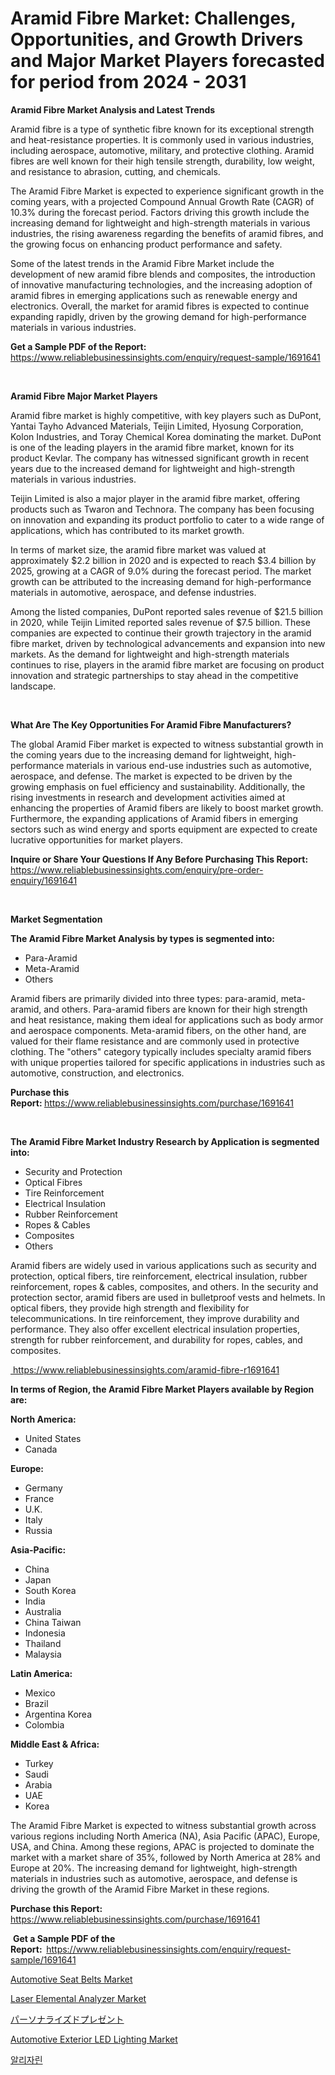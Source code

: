 <p><h1>Aramid Fibre Market: Challenges, Opportunities, and Growth Drivers and Major Market Players forecasted for period from 2024 - 2031</h1></p><p><strong>Aramid Fibre Market Analysis and Latest Trends</strong></p>
<p><p>Aramid fibre is a type of synthetic fibre known for its exceptional strength and heat-resistance properties. It is commonly used in various industries, including aerospace, automotive, military, and protective clothing. Aramid fibres are well known for their high tensile strength, durability, low weight, and resistance to abrasion, cutting, and chemicals.</p><p>The Aramid Fibre Market is expected to experience significant growth in the coming years, with a projected Compound Annual Growth Rate (CAGR) of 10.3% during the forecast period. Factors driving this growth include the increasing demand for lightweight and high-strength materials in various industries, the rising awareness regarding the benefits of aramid fibres, and the growing focus on enhancing product performance and safety.</p><p>Some of the latest trends in the Aramid Fibre Market include the development of new aramid fibre blends and composites, the introduction of innovative manufacturing technologies, and the increasing adoption of aramid fibres in emerging applications such as renewable energy and electronics. Overall, the market for aramid fibres is expected to continue expanding rapidly, driven by the growing demand for high-performance materials in various industries.</p></p>
<p><strong>Get a Sample PDF of the Report:&nbsp;</strong> <a href="https://www.reliablebusinessinsights.com/enquiry/request-sample/1691641">https://www.reliablebusinessinsights.com/enquiry/request-sample/1691641</a></p>
<p>&nbsp;</p>
<p><strong>Aramid Fibre Major Market Players</strong></p>
<p><p>Aramid fibre market is highly competitive, with key players such as DuPont, Yantai Tayho Advanced Materials, Teijin Limited, Hyosung Corporation, Kolon Industries, and Toray Chemical Korea dominating the market. DuPont is one of the leading players in the aramid fibre market, known for its product Kevlar. The company has witnessed significant growth in recent years due to the increased demand for lightweight and high-strength materials in various industries. </p><p>Teijin Limited is also a major player in the aramid fibre market, offering products such as Twaron and Technora. The company has been focusing on innovation and expanding its product portfolio to cater to a wide range of applications, which has contributed to its market growth.</p><p>In terms of market size, the aramid fibre market was valued at approximately $2.2 billion in 2020 and is expected to reach $3.4 billion by 2025, growing at a CAGR of 9.0% during the forecast period. The market growth can be attributed to the increasing demand for high-performance materials in automotive, aerospace, and defense industries.</p><p>Among the listed companies, DuPont reported sales revenue of $21.5 billion in 2020, while Teijin Limited reported sales revenue of $7.5 billion. These companies are expected to continue their growth trajectory in the aramid fibre market, driven by technological advancements and expansion into new markets. As the demand for lightweight and high-strength materials continues to rise, players in the aramid fibre market are focusing on product innovation and strategic partnerships to stay ahead in the competitive landscape.</p></p>
<p>&nbsp;</p>
<p><strong>What Are The Key Opportunities For Aramid Fibre Manufacturers?</strong></p>
<p><p>The global Aramid Fiber market is expected to witness substantial growth in the coming years due to the increasing demand for lightweight, high-performance materials in various end-use industries such as automotive, aerospace, and defense. The market is expected to be driven by the growing emphasis on fuel efficiency and sustainability. Additionally, the rising investments in research and development activities aimed at enhancing the properties of Aramid fibers are likely to boost market growth. Furthermore, the expanding applications of Aramid fibers in emerging sectors such as wind energy and sports equipment are expected to create lucrative opportunities for market players.</p></p>
<p><strong>Inquire or Share Your Questions If Any Before Purchasing This Report:</strong> <a href="https://www.reliablebusinessinsights.com/enquiry/pre-order-enquiry/1691641">https://www.reliablebusinessinsights.com/enquiry/pre-order-enquiry/1691641</a></p>
<p>&nbsp;</p>
<p><strong>Market Segmentation</strong></p>
<p><strong>The Aramid Fibre Market Analysis by types is segmented into:</strong></p>
<p><ul><li>Para-Aramid</li><li>Meta-Aramid</li><li>Others</li></ul></p>
<p><p>Aramid fibers are primarily divided into three types: para-aramid, meta-aramid, and others. Para-aramid fibers are known for their high strength and heat resistance, making them ideal for applications such as body armor and aerospace components. Meta-aramid fibers, on the other hand, are valued for their flame resistance and are commonly used in protective clothing. The "others" category typically includes specialty aramid fibers with unique properties tailored for specific applications in industries such as automotive, construction, and electronics.</p></p>
<p><strong>Purchase this Report:&nbsp;</strong><a href="https://www.reliablebusinessinsights.com/purchase/1691641">https://www.reliablebusinessinsights.com/purchase/1691641</a></p>
<p>&nbsp;</p>
<p><strong>The Aramid Fibre Market Industry Research by Application is segmented into:</strong></p>
<p><ul><li>Security and Protection</li><li>Optical Fibres</li><li>Tire Reinforcement</li><li>Electrical Insulation</li><li>Rubber Reinforcement</li><li>Ropes & Cables</li><li>Composites</li><li>Others</li></ul></p>
<p><p>Aramid fibers are widely used in various applications such as security and protection, optical fibers, tire reinforcement, electrical insulation, rubber reinforcement, ropes & cables, composites, and others. In the security and protection sector, aramid fibers are used in bulletproof vests and helmets. In optical fibers, they provide high strength and flexibility for telecommunications. In tire reinforcement, they improve durability and performance. They also offer excellent electrical insulation properties, strength for rubber reinforcement, and durability for ropes, cables, and composites.</p></p>
<p><a href="https://www.reliablebusinessinsights.com/aramid-fibre-r1691641">&nbsp;https://www.reliablebusinessinsights.com/aramid-fibre-r1691641</a></p>
<p><strong>In terms of Region, the Aramid Fibre Market Players available by Region are:</strong></p>
<p>
    <p> <strong> North America: </strong>
        <ul>
            <li>United States</li>
            <li>Canada</li>
        </ul>
        </p> 
    <p> <strong> Europe: </strong>
        <ul>
            <li>Germany</li>
            <li>France</li>
            <li>U.K.</li>
            <li>Italy</li>
            <li>Russia</li>
        </ul>
        </p> 
    <p> <strong> Asia-Pacific: </strong>
        <ul>
            <li>China</li>
            <li>Japan</li>
            <li>South Korea</li>
            <li>India</li>
            <li>Australia</li>
            <li>China Taiwan</li>
            <li>Indonesia</li>
            <li>Thailand</li>
            <li>Malaysia</li>
        </ul>
        </p> 
    <p> <strong> Latin America: </strong>
        <ul>
            <li>Mexico</li>
            <li>Brazil</li>
            <li>Argentina Korea</li>
            <li>Colombia</li>
        </ul>
        </p> 
    <p> <strong> Middle East & Africa: </strong>
        <ul>
            <li>Turkey</li>
            <li>Saudi</li>
            <li>Arabia</li>
            <li>UAE</li>
            <li>Korea</li>
        </ul>
    </p>
    </p>
<p><p>The Aramid Fibre Market is expected to witness substantial growth across various regions including North America (NA), Asia Pacific (APAC), Europe, USA, and China. Among these regions, APAC is projected to dominate the market with a market share of 35%, followed by North America at 28% and Europe at 20%. The increasing demand for lightweight, high-strength materials in industries such as automotive, aerospace, and defense is driving the growth of the Aramid Fibre Market in these regions.</p></p>
<p><strong>Purchase this Report: </strong><a href="https://www.reliablebusinessinsights.com/purchase/1691641">https://www.reliablebusinessinsights.com/purchase/1691641</a></p>
<p>&nbsp;<strong>Get a Sample PDF of the Report:&nbsp;&nbsp;</strong><a href="https://www.reliablebusinessinsights.com/enquiry/request-sample/1691641">https://www.reliablebusinessinsights.com/enquiry/request-sample/1691641</a></p>
<p><strong></strong></p>
<p><p><a href="https://medium.com/@kimwalker1923/global-automotive-seat-belts-market-size-is-expected-to-reach-at-a-cagr-of-14-6-6f0349b75cca">Automotive Seat Belts Market</a></p><p><a href="https://github.com/BobbyMartinebXfnV/Market-Research-Report-List-1/blob/main/laser-elemental-analyzer-market.md">Laser Elemental Analyzer Market</a></p><p><a href="https://github.com/avbqbctihcbe2/Market-Research-Report-List-3/blob/main/48428463289.md">パーソナライズドプレゼント</a></p><p><a href="https://medium.com/@daleaams71/insights-into-the-automotive-exterior-led-lighting-market-market-players-market-size-1f92051f7920">Automotive Exterior LED Lighting Market</a></p><p><a href="https://github.com/hzumrdvas204296/Market-Research-Report-List-3/blob/main/51840577394.md">알리자린</a></p></p>